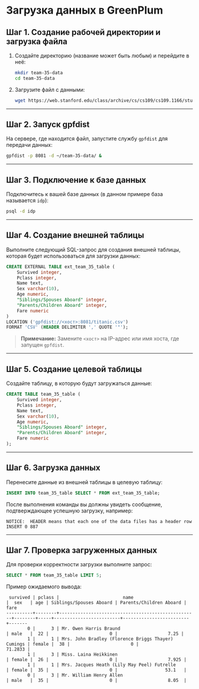 # Загрузка данных в GreenPlum

## Шаг 1. Создание рабочей директории и загрузка файла

1. Создайте директорию (название может быть любым) и перейдите в неё:
   ```bash
   mkdir team-35-data
   cd team-35-data
   ```

2. Загрузите файл с данными:
   ```bash
   wget https://web.stanford.edu/class/archive/cs/cs109/cs109.1166/stuff/titanic.csv
   ```

---

## Шаг 2. Запуск gpfdist

На сервере, где находится файл, запустите службу `gpfdist` для передачи данных:
```bash
gpfdist -p 8081 -d ~/team-35-data/ &
```

---

## Шаг 3. Подключение к базе данных

Подключитесь к вашей базе данных (в данном примере база называется `idp`):
```bash
psql -d idp
```

---

## Шаг 4. Создание внешней таблицы

Выполните следующий SQL-запрос для создания внешней таблицы, которая будет использоваться для загрузки данных:
```sql
CREATE EXTERNAL TABLE ext_team_35_table (
    Survived integer,
    Pclass integer,
    Name text,
    Sex varchar(10),
    Age numeric,
    "Siblings/Spouses Aboard" integer,
    "Parents/Children Aboard" integer,
    Fare numeric
)
LOCATION ('gpfdist://<хост>:8081/titanic.csv')
FORMAT 'CSV' (HEADER DELIMITER ',' QUOTE '"');
```
> **Примечание:** Замените `<хост>` на IP-адрес или имя хоста, где запущен `gpfdist`.

---

## Шаг 5. Создание целевой таблицы

Создайте таблицу, в которую будут загружаться данные:
```sql
CREATE TABLE team_35_table (
    Survived integer,
    Pclass integer,
    Name text,
    Sex varchar(10),
    Age numeric,
    "Siblings/Spouses Aboard" integer,
    "Parents/Children Aboard" integer,
    Fare numeric
);
```

---

## Шаг 6. Загрузка данных

Перенесите данные из внешней таблицы в целевую таблицу:
```sql
INSERT INTO team_35_table SELECT * FROM ext_team_35_table;
```
После выполнения команды вы должны увидеть сообщение, подтверждающее успешную загрузку, например:
```
NOTICE:  HEADER means that each one of the data files has a header row
INSERT 0 887
```

---

## Шаг 7. Проверка загруженных данных

Для проверки корректности загрузки выполните запрос:
```sql
SELECT * FROM team_35_table LIMIT 5;
```
Пример ожидаемого вывода:
```
 survived | pclass |                        name                        |  sex   | age | Siblings/Spouses Aboard | Parents/Children Aboard |  fare
----------+--------+----------------------------------------------------+--------+-----+-------------------------+-------------------------+-------
        0 |      3 | Mr. Owen Harris Braund                             | male   |  22 |                       0 |                   7.25 | 
        1 |      1 | Mrs. John Bradley (Florence Briggs Thayer) Cumings | female |  38 |                       0 |                71.2833 |
        1 |      3 | Miss. Laina Heikkinen                              | female |  26 |                       0 |                   7.925 |
        1 |      1 | Mrs. Jacques Heath (Lily May Peel) Futrelle        | female |  35 |                       0 |                  53.1   |
        0 |      3 | Mr. William Henry Allen                            | male   |  35 |                       0 |                   8.05  |
```